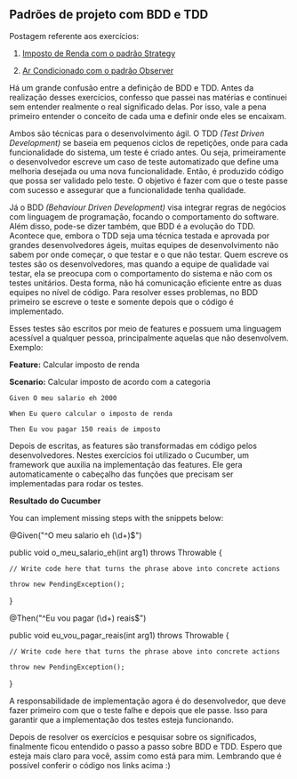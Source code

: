 ## Padrões de projeto com BDD e TDD


Postagem referente aos exercícios:

1) [Imposto de Renda com o padrão Strategy](https://github.com/gabrielapontesb/Strategy)

2) [Ar Condicionado com o padrão Observer](https://github.com/gabrielapontesb/Observer)


Há um grande confusão entre a definição de BDD e TDD. Antes da realização desses exercícios, confesso que passei nas matérias e continuei sem entender realmente o real significado delas. Por isso, vale a pena primeiro entender o conceito de cada uma e definir onde eles se encaixam.


Ambos são técnicas para o desenvolvimento ágil. O TDD *(Test Driven Development)* se baseia em pequenos ciclos de repetições, onde para cada funcionalidade do sistema, um teste é criado antes. Ou seja, primeiramente o desenvolvedor escreve um caso de teste automatizado que define uma melhoria desejada ou uma nova funcionalidade. Então, é produzido código que possa ser validado pelo teste. O objetivo é fazer com que o teste passe com sucesso e assegurar que a funcionalidade tenha qualidade.


Já o BDD *(Behaviour Driven Development)*  visa integrar regras de negócios com linguagem de programação, focando o comportamento do software. Além disso, pode-se dizer também, que BDD é a evolução do TDD. Acontece que, embora o TDD seja uma técnica testada e aprovada por grandes desenvolvedores ágeis, muitas equipes de desenvolvimento não sabem por onde começar, o que testar e o que não testar. Quem escreve os testes são os desenvolvedores, mas quando a equipe de qualidade vai testar, ela se preocupa com o comportamento do sistema e não com os testes unitários. Desta forma, não há comunicação eficiente entre as duas equipes no nível de código. Para resolver esses problemas, no BDD primeiro se escreve o teste e somente depois que o código é implementado. 


Esses testes são escritos por meio de features e possuem uma linguagem acessível a qualquer pessoa, principalmente aquelas que não desenvolvem. Exemplo:

**Feature:** Calcular imposto de renda
	
**Scenario:** Calcular imposto de acordo com a categoria

	Given O meu salario eh 2000
	
	When Eu quero calcular o imposto de renda
	
	Then Eu vou pagar 150 reais de imposto
   
   
Depois de escritas, as features são transformadas em código pelos desenvolvedores. Nestes exercícios foi utilizado o Cucumber, um framework que auxilia na implementação das features. Ele gera automaticamente o cabeçalho das funções que precisam ser implementadas para rodar os testes.


**Resultado do Cucumber**

You can implement missing steps with the snippets below:


@Given("^O meu salario eh (\\d+)$")

public void o_meu_salario_eh(int arg1) throws Throwable {
	
	// Write code here that turns the phrase above into concrete actions
	
	throw new PendingException();
	
}


@Then("^Eu vou pagar (\\d+) reais$")

public void eu_vou_pagar_reais(int arg1) throws Throwable {

	// Write code here that turns the phrase above into concrete actions
	
	throw new PendingException();
	
}

A responsabilidade de implementação agora é do desenvolvedor, que deve fazer primeiro com que o teste falhe e depois que ele passe. Isso para garantir que a implementação dos testes esteja funcionando.

Depois de resolver os exercícios e pesquisar sobre os significados, finalmente ficou entendido o passo a passo sobre BDD e TDD. Espero que esteja mais claro para você, assim como está para mim. Lembrando que é possível conferir o código nos links acima :)
